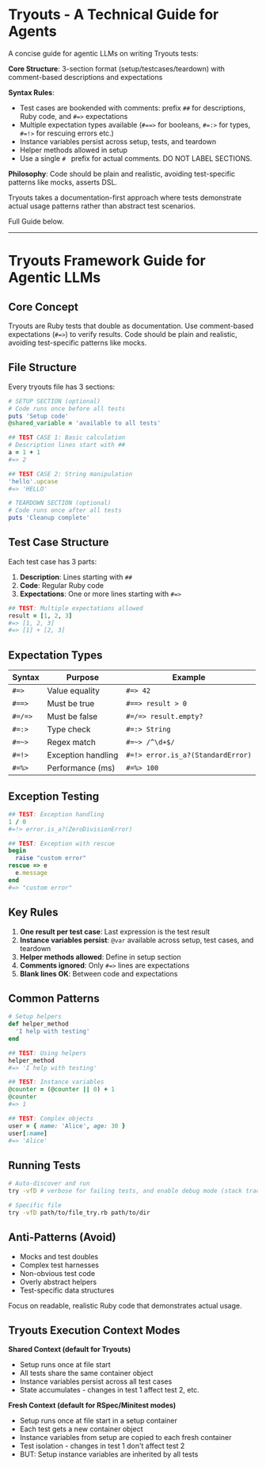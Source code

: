 # Tryouts - A Technical Guide for Agents

A concise guide for agentic LLMs on writing Tryouts tests:

**Core Structure**: 3-section format (setup/testcases/teardown) with comment-based descriptions and expectations

**Syntax Rules**:
- Test cases are bookended with comments: prefix `##` for descriptions, Ruby code, and `#=>` expectations
- Multiple expectation types available (`#==>` for booleans, `#=:>` for types, `#=!>` for rescuing errors etc.)
- Instance variables persist across setup, tests, and teardown
- Helper methods allowed in setup
- Use a single `# ` prefix for actual comments. DO NOT LABEL SECTIONS.

**Philosophy**: Code should be plain and realistic, avoiding test-specific patterns like mocks, asserts DSL.

Tryouts takes a documentation-first approach where tests demonstrate actual usage patterns rather than abstract test scenarios.

Full Guide below.

---

# Tryouts Framework Guide for Agentic LLMs

## Core Concept
Tryouts are Ruby tests that double as documentation. Use comment-based expectations (`#=>`) to verify results. Code should be plain and realistic, avoiding test-specific patterns like mocks.

## File Structure

Every tryouts file has 3 sections:

```ruby
# SETUP SECTION (optional)
# Code runs once before all tests
puts 'Setup code'
@shared_variable = 'available to all tests'

## TEST CASE 1: Basic calculation
# Description lines start with ##
a = 1 + 1
#=> 2

## TEST CASE 2: String manipulation
'hello'.upcase
#=> 'HELLO'

# TEARDOWN SECTION (optional)
# Code runs once after all tests
puts 'Cleanup complete'
```

## Test Case Structure

Each test case has 3 parts:
1. **Description**: Lines starting with `##`
2. **Code**: Regular Ruby code
3. **Expectations**: One or more lines starting with `#=>`

```ruby
## TEST: Multiple expectations allowed
result = [1, 2, 3]
#=> [1, 2, 3]
#=> [1] + [2, 3]
```

## Expectation Types

| Syntax | Purpose | Example |
|--------|---------|---------|
| `#=>` | Value equality | `#=> 42` |
| `#==>` | Must be true | `#==> result > 0` |
| `#=/=>` | Must be false | `#=/=> result.empty?` |
| `#=:>` | Type check | `#=:> String` |
| `#=~>` | Regex match | `#=~> /^\d+$/` |
| `#=!>` | Exception handling | `#=!> error.is_a?(StandardError)` |
| `#=%>` | Performance (ms) | `#=%> 100` |

## Exception Testing

```ruby
## TEST: Exception handling
1 / 0
#=!> error.is_a?(ZeroDivisionError)

## TEST: Exception with rescue
begin
  raise "custom error"
rescue => e
  e.message
end
#=> "custom error"
```

## Key Rules

1. **One result per test case**: Last expression is the test result
2. **Instance variables persist**: `@var` available across setup, test cases, and teardown
3. **Helper methods allowed**: Define in setup section
4. **Comments ignored**: Only `#=>` lines are expectations
5. **Blank lines OK**: Between code and expectations

## Common Patterns

```ruby
# Setup helpers
def helper_method
  'I help with testing'
end

## TEST: Using helpers
helper_method
#=> 'I help with testing'

## TEST: Instance variables
@counter = (@counter || 0) + 1
@counter
#=> 1

## TEST: Complex objects
user = { name: 'Alice', age: 30 }
user[:name]
#=> 'Alice'
```

## Running Tests

```bash
# Auto-discover and run
try -vfD # verbose for failing tests, and enable debug mode (stack traces)

# Specific file
try -vfD path/to/file_try.rb path/to/dir

```

## Anti-Patterns (Avoid)

- Mocks and test doubles
- Complex test harnesses
- Non-obvious test code
- Overly abstract helpers
- Test-specific data structures

Focus on readable, realistic Ruby code that demonstrates actual usage.

## Tryouts Execution Context Modes

**Shared Context (default for Tryouts)**

- Setup runs once at file start
- All tests share the same container object
- Instance variables persist across all test cases
- State accumulates - changes in test 1 affect test 2, etc.

**Fresh Context (default for RSpec/Minitest modes)**

- Setup runs once at file start in a setup container
- Each test gets a new container object
- Instance variables from setup are copied to each fresh container
- Test isolation - changes in test 1 don't affect test 2
- BUT: Setup instance variables are inherited by all tests
